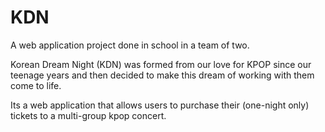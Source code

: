 # KDN
A web application project done in school in a team of two.

Korean Dream Night (KDN) was formed from our love for KPOP since our teenage years and then decided to make this dream of working 
with them come to life.

Its a web application that allows users to purchase their (one-night only) tickets to a multi-group kpop concert.
